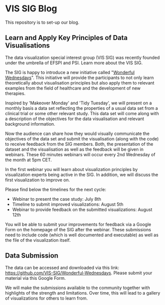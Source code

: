 # VIS SIG Blog
This repository is to set-up our blog.

## Learn and Apply Key Principles of Data Visualisations
The data visualization special interest group (VIS SIG) was recently founded under the umbrella of EFSPI and PSI. Learn more about the VIS SIG.

The SIG is happy to introduce a new initiative called "[Wonderful Wednesdays](https://www.psiweb.org/sigs-special-interest-groups/visualisation/welcome-to-wonderful-wednesdays)". This initiative will provide the participants to not only learn theoretically about visualisation principles but also apply them to relevant examples from the field of healthcare and the development of new therapies. 

Inspired by 'Makeover Monday' and 'Tidy Tuesday', we will present on a monthly basis a data set reflecting the properties of a usual data set from a clinical trial or some other relevant study. This data set will come along with a description of the objectives for the data visualisation and relevant background information. 

Now the audience can share how they would visually communicate the objectives of the data set and submit the visualisation (along with the code) to receive feedback from the SIG members. Both, the presentation of the dataset and the visualisation as well as the feedback will be given in webinars. These 60 minutes webinars will occur every 2nd Wednesday of the month at 5pm CET. 

In the first webinar you will learn about visualization principles by visualization experts being active in the SIG. In addition, we will discuss the first visualization to improve on. 

Please find below the timelines for the next cycle:
* Webinar to present the case study: July 8th
* Timeline to submit improved visualizations: August 5th
* Webinar to provide feedback on the submitted visualizations: August 12th 

You will be able to submit your improvements for feedback via a Google Form on the homepage of the SIG after the webinar. These submissions need to include code (which is well documented and executable) as well as the file of the visualization itself.

## Data Submission

The data can be accessed and downloaded via this link:
https://github.com/VIS-SIG/Wonderful-Wednesdays.
Please submit your material via this Google Form. 

We will make the submissions available to the community together with highlights of the strength and limitations. Over time, this will lead to a gallery of visualizations for others to learn from.

